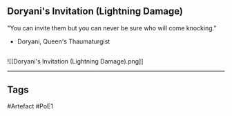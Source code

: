## Doryani's Invitation (Lightning Damage)
"You can invite them but you can never be
sure who will come knocking."
- Doryani, Queen's Thaumaturgist
##
![[Doryani's Invitation (Lightning Damage).png]]

---
## Tags
#Artefact
#PoE1